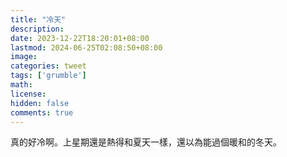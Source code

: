 ```yaml
---
title: "冷天"
description: 
date: 2023-12-22T18:20:01+08:00
lastmod: 2024-06-25T02:08:50+08:00
image: 
categories: tweet
tags: ['grumble']
math: 
license: 
hidden: false
comments: true
---
```


真的好冷啊。上星期還是熱得和夏天一樣，還以為能過個暖和的冬天。


